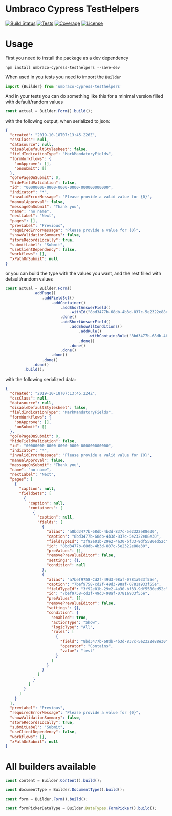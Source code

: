 # Umbraco Cypress TestHelpers
[![Build Status](https://bergmania.visualstudio.com/Umbraco-Cypress-TestHelpers/_apis/build/status/Release?branchName=master)](https://bergmania.visualstudio.com/Umbraco-Cypress-TestHelpers/_build/latest?definitionId=6&branchName=master)
[![Tests](https://img.shields.io/azure-devops/tests/bergmania/Umbraco-Cypress-TestHelpers/6/master)](https://img.shields.io/azure-devops/tests/bergmania/Umbraco-Cypress-TestHelpers/6/master)
[![Coverage](https://img.shields.io/azure-devops/coverage/bergmania/Umbraco-Cypress-TestHelpers/6/master)](https://img.shields.io/azure-devops/coverage/bergmania/Umbraco-Cypress-TestHelpers/6/master)
[![License](https://img.shields.io/github/license/bergmania/umbraco-cypress-testhelpers)](https://img.shields.io/github/license/bergmania/umbraco-cypress-testhelpers)

# Usage

First you need to install the package as a dev dependency
```
npm install umbraco-cypress-testhelpers --save-dev
```

When used in you tests you need to import the `Builder`

```js
import {Builder} from 'umbraco-cypress-testhelpers'
```

And in your tests you can do something like this for a minimal version filled with default/random values

```js
const actual = Builder.Form().build();
```
with the following output, when serialized to json:
```json
{
  "created": "2019-10-18T07:13:45.226Z",
  "cssClass": null,
  "datasource": null,
  "disableDefaultStylesheet": false,
  "fieldIndicationType": "MarkMandatoryFields",
  "formWorkflows": {
    "onApprove": [],
    "onSubmit": []
  },
  "goToPageOnSubmit": 0,
  "hideFieldValidation": false,
  "id": "00000000-0000-0000-0000-000000000000",
  "indicator": "*",
  "invalidErrorMessage": "Please provide a valid value for {0}",
  "manualApproval": false,
  "messageOnSubmit": "Thank you",
  "name": "no name",
  "nextLabel": "Next",
  "pages": [],
  "prevLabel": "Previous",
  "requiredErrorMessage": "Please provide a value for {0}",
  "showValidationSummary": false,
  "storeRecordsLocally": true,
  "submitLabel": "Submit",
  "useClientDependency": false,
  "workflows": [],
  "xPathOnSubmit": null
}
```

or you can build the type with the values you want, and the rest filled with default/random values

```js
const actual = Builder.Form()
            .addPage()
                .addFieldSet()
                    .addContainer()
                        .addShortAnswerField()
                            .withId("8bd3477b-68db-4b3d-837c-5e2322e88e30")
                        .done()
                        .addShortAnswerField()
                            .addShowAllConditions()
                                .addRule()
                                    .withContainsRule("8bd3477b-68db-4b3d-837c-5e2322e88e30","test")
                                .done()
                            .done()
                        .done()
                    .done()
                .done()
            .done()
        .build();
```
with the following serialized data:
```json
{
  "created": "2019-10-18T07:13:45.224Z",
  "cssClass": null,
  "datasource": null,
  "disableDefaultStylesheet": false,
  "fieldIndicationType": "MarkMandatoryFields",
  "formWorkflows": {
    "onApprove": [],
    "onSubmit": []
  },
  "goToPageOnSubmit": 0,
  "hideFieldValidation": false,
  "id": "00000000-0000-0000-0000-000000000000",
  "indicator": "*",
  "invalidErrorMessage": "Please provide a valid value for {0}",
  "manualApproval": false,
  "messageOnSubmit": "Thank you",
  "name": "no name",
  "nextLabel": "Next",
  "pages": [
    {
      "caption": null,
      "fieldSets": [
        {
          "caption": null,
          "containers": [
            {
              "caption": null,
              "fields": [
                {
                  "alias": "a8bd3477b-68db-4b3d-837c-5e2322e88e30",
                  "caption": "8bd3477b-68db-4b3d-837c-5e2322e88e30",
                  "fieldTypeId": "3f92e01b-29e2-4a30-bf33-9df5580ed52c",
                  "id": "8bd3477b-68db-4b3d-837c-5e2322e88e30",
                  "preValues": [],
                  "removePrevalueEditor": false,
                  "settings": {},
                  "condition": null
                },
                {
                  "alias": "a7bef9758-Cd2f-49d3-98af-0781a933f55e",
                  "caption": "7bef9758-cd2f-49d3-98af-0781a933f55e",
                  "fieldTypeId": "3f92e01b-29e2-4a30-bf33-9df5580ed52c",
                  "id": "7bef9758-cd2f-49d3-98af-0781a933f55e",
                  "preValues": [],
                  "removePrevalueEditor": false,
                  "settings": {},
                  "condition": {
                    "enabled": true,
                    "actionType": "Show",
                    "logicType": "All",
                    "rules": [
                      {
                        "field": "8bd3477b-68db-4b3d-837c-5e2322e88e30",
                        "operator": "Contains",
                        "value": "test"
                      }
                    ]
                  }
                }
              ]
            }
          ]
        }
      ]
    }
  ],
  "prevLabel": "Previous",
  "requiredErrorMessage": "Please provide a value for {0}",
  "showValidationSummary": false,
  "storeRecordsLocally": true,
  "submitLabel": "Submit",
  "useClientDependency": false,
  "workflows": [],
  "xPathOnSubmit": null
}
```

# All builders available

```js
const content = Builder.Content().build();

const documentType = Builder.DocumentType().build();

const form = Builder.Form().build();

const formPickerDataType = Builder.DataTypes.FormPicker().build();
```
